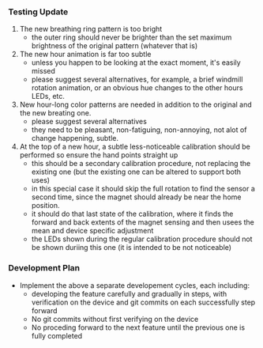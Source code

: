 ### Testing Update

1. The new breathing ring pattern is too bright
    - the outer ring should never be brighter than the set maximum brightness of the original pattern (whatever that is)
2.  The new hour animation is far too subtle
    - unless you happen to be looking at the exact moment, it's easily missed
    - please suggest several alternatives, for example, a brief windmill rotation animation, or an obvious hue changes to the other hours LEDs, etc.
3. New hour-long color patterns are needed in addition to the original and the new breating one.
    - please suggest several alternatives
    - they need to be pleasant, non-fatiguing, non-annoying, not alot of change happening, subtle.
4. At the top of a new hour, a subtle less-noticeable calibration should be performed so ensure the hand points straight up
    - this should be a secondary calibration procedure, not replacing the existing one (but the existing one can be altered to support both uses)
    - in this special case it should skip the full rotation to find the sensor a second time, since the magnet should already be near the home position. 
    - it should do that last state of the calibration, where it finds the forward and back extents of the magnet sensing and then usees the mean and device specific adjustment
    - the LEDs shown during the regular calibration procedure should not be shown duriing this one (it is intended to be not noticeable)

### Development Plan

- Implement the above a separate developement cycles, each including:
    - developing the feature carefully and gradually in steps, with verification on the device and git commits on each successfully step forward
    - No git commits without first verifying on the device
    - No proceding forward to the next feature until the previous one is fully completed